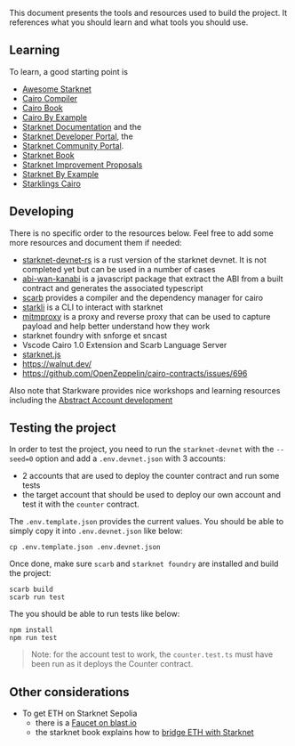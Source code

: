 This document presents the tools and resources used to build the project. It
references what you should learn and what tools you should use.

## Learning

To learn, a good starting point is
- [Awesome Starknet](https://github.com/keep-starknet-strange/awesome-starknet)
- [Cairo Compiler](https://github.com/starkware-libs/cairo)
- [Cairo Book](https://book.cairo-lang.org/)
- [Cairo By Example](https://cairo-by-example.com/)
- [Starknet Documentation](https://docs.starknet.io/documentation/) and the
- [Starknet Developer Portal](https://www.starknet.io/en/developers), the
- [Starknet Community Portal](https://community.starknet.io/).
- [Starknet Book](https://book.starknet.io/)
- [Starknet Improvement Proposals](https://github.com/starknet-io/SNIPs)
- [Starknet By Example](https://github.com/NethermindEth/StarknetByExample)
- [Starklings Cairo](https://github.com/shramee/starklings-cairo1.git)

## Developing

There is no specific order to the resources below. Feel free to add some
more resources and document them if needed:

- [starknet-devnet-rs](./resources/devnet-rs.md) is a rust version of the
  starknet devnet. It is not completed yet but can be used in a number of cases
- [abi-wan-kanabi](./resources/abi-wan-kanabi.md) is a javascript package that
  extract the ABI from a built contract and generates the associated typescript
- [scarb](./resources/scarb.md) provides a compiler and the dependency manager
  for cairo
- [starkli](./resources/starkli.md) is a CLI to interact with starknet
- [mitmproxy](./resources/mitmproxy.md) is a proxy and reverse proxy that can be used to
  capture payload and help better understand how they work
- starknet foundry with snforge et sncast
- Vscode Cairo 1.0 Extension and Scarb Language Server
- [starknet.js](https://github.com/starknet-io/starknet.js)
- https://walnut.dev/
- https://github.com/OpenZeppelin/cairo-contracts/issues/696

Also note that Starkware provides nice workshops and learning resources
including the [Abstract Account development](https://github.com/starknet-edu/aa-workshop)

## Testing the project

In order to test the project, you need to run the `starknet-devnet` with the
`--seed=0` option and add a `.env.devnet.json` with 3 accounts:
- 2 accounts that are used to deploy the counter contract and run some tests
- the target account that should be used to deploy our own account and test it
  with the `counter` contract.

The `.env.template.json` provides the current values. You should be able to
simply copy it into `.env.devnet.json` like below:

```shell
cp .env.template.json .env.devnet.json
```

Once done, make sure `scarb` and `starknet foundry` are installed and build the
project:

```shell
scarb build
scarb run test
```

The you should be able to run tests like below:

```shell
npm install
npm run test
```

> Note: for the account test to work, the `counter.test.ts` must have been run
> as it deploys the Counter contract.

## Other considerations

- To get ETH on Starknet Sepolia
  - there is a [Faucet on blast.io](https://blastapi.io/faucets/starknet-sepolia-eth)
  - the starknet book explains how to
    [bridge ETH with Starknet](https://book.starknet.io/ch02-05-01-start-with-sepolia.html)
